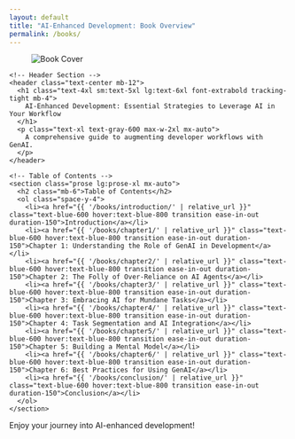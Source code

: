 ```yaml
---
layout: default
title: "AI-Enhanced Development: Book Overview"
permalink: /books/
---
```


<section class="min-h-screen flex flex-col">
  <!-- Main Content Container -->
  <div class="flex-grow container mx-auto px-4 py-12 flex flex-col justify-center">
    <!-- Cover Image -->
    <figure class="mb-12">
      <img src="{{ '/assests/images/cover-page.png' | relative_url }}" alt="Book Cover" class="w-full md:max-w-3xl mx-auto object-cover rounded-lg shadow-2xl">
    </figure>

    <!-- Header Section -->
    <header class="text-center mb-12">
      <h1 class="text-4xl sm:text-5xl lg:text-6xl font-extrabold tracking-tight mb-4">
        AI-Enhanced Development: Essential Strategies to Leverage AI in Your Workflow
      </h1>
      <p class="text-xl text-gray-600 max-w-2xl mx-auto">
        A comprehensive guide to augmenting developer workflows with GenAI.
      </p>
    </header>

    <!-- Table of Contents -->
    <section class="prose lg:prose-xl mx-auto">
      <h2 class="mb-6">Table of Contents</h2>
      <ol class="space-y-4">
        <li><a href="{{ '/books/introduction/' | relative_url }}" class="text-blue-600 hover:text-blue-800 transition ease-in-out duration-150">Introduction</a></li>
        <li><a href="{{ '/books/chapter1/' | relative_url }}" class="text-blue-600 hover:text-blue-800 transition ease-in-out duration-150">Chapter 1: Understanding the Role of GenAI in Development</a></li>
        <li><a href="{{ '/books/chapter2/' | relative_url }}" class="text-blue-600 hover:text-blue-800 transition ease-in-out duration-150">Chapter 2: The Folly of Over-Reliance on AI Agents</a></li>
        <li><a href="{{ '/books/chapter3/' | relative_url }}" class="text-blue-600 hover:text-blue-800 transition ease-in-out duration-150">Chapter 3: Embracing AI for Mundane Tasks</a></li>
        <li><a href="{{ '/books/chapter4/' | relative_url }}" class="text-blue-600 hover:text-blue-800 transition ease-in-out duration-150">Chapter 4: Task Segmentation and AI Integration</a></li>
        <li><a href="{{ '/books/chapter5/' | relative_url }}" class="text-blue-600 hover:text-blue-800 transition ease-in-out duration-150">Chapter 5: Building a Mental Model</a></li>
        <li><a href="{{ '/books/chapter6/' | relative_url }}" class="text-blue-600 hover:text-blue-800 transition ease-in-out duration-150">Chapter 6: Best Practices for Using GenAI</a></li>
        <li><a href="{{ '/books/conclusion/' | relative_url }}" class="text-blue-600 hover:text-blue-800 transition ease-in-out duration-150">Conclusion</a></li>
      </ol>
    </section>

  </div>

  <!-- Footer Section -->
  <footer class="py-6 text-center bg-gray-100">
    <p class="text-sm text-gray-500">Enjoy your journey into AI-enhanced development!</p>
  </footer>
</section>
